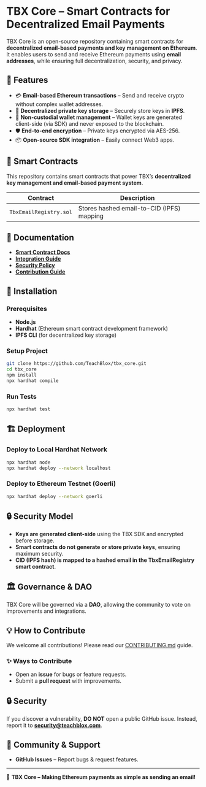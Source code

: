 # TBX Core – Smart Contracts for Decentralized Email Payments

TBX Core is an open-source repository containing smart contracts for **decentralized email-based payments and key management on Ethereum**. It enables users to send and receive Ethereum payments using **email addresses**, while ensuring full decentralization, security, and privacy.

## 🚀 Features
- 💳 **Email-based Ethereum transactions** – Send and receive crypto without complex wallet addresses.
- 🔐 **Decentralized private key storage** – Securely store keys in **IPFS**.
- 🔑 **Non-custodial wallet management** – Wallet keys are generated client-side (via SDK) and never exposed to the blockchain.
- 🛡️ **End-to-end encryption** – Private keys encrypted via AES-256.
- 📦 **Open-source SDK integration** – Easily connect Web3 apps.

## 📜 Smart Contracts
This repository contains smart contracts that power TBX’s **decentralized key management and email-based payment system**.

| Contract       | Description |
|---------------|-------------|
| `TbxEmailRegistry.sol` | Stores hashed email-to-CID (IPFS) mapping |

## 📖 Documentation
- **[Smart Contract Docs](docs/README.md)**
- **[Integration Guide](docs/integration.md)**
- **[Security Policy](SECURITY.md)**
- **[Contribution Guide](CONTRIBUTING.md)**

## 🔧 Installation
### Prerequisites
- **Node.js**
- **Hardhat** (Ethereum smart contract development framework)
- **IPFS CLI** (for decentralized key storage)

### Setup Project
```bash
git clone https://github.com/TeachBlox/tbx_core.git
cd tbx_core
npm install
npx hardhat compile
```

### Run Tests
```bash
npx hardhat test
```

## 🏗 Deployment
### Deploy to Local Hardhat Network
```bash
npx hardhat node
npx hardhat deploy --network localhost
```
### Deploy to Ethereum Testnet (Goerli)
```bash
npx hardhat deploy --network goerli
```

## 🔒 Security Model
- **Keys are generated client-side** using the TBX SDK and encrypted before storage.
- **Smart contracts do not generate or store private keys**, ensuring maximum security.
- **CID (IPFS hash) is mapped to a hashed email in the TbxEmailRegistry smart contract**.

## 🏛 Governance & DAO
TBX Core will be governed via a **DAO**, allowing the community to vote on improvements and integrations.

## 💡 How to Contribute
We welcome all contributions! Please read our [CONTRIBUTING.md](CONTRIBUTING.md) guide.

### ✨ Ways to Contribute
- Open an **issue** for bugs or feature requests.
- Submit a **pull request** with improvements.
<!-- - Join discussions on **[Discord](https://discord.gg/tbx)**. -->

## 🔒 Security
If you discover a vulnerability, **DO NOT** open a public GitHub issue. Instead, report it to **security@teachblox.com**.

## 📢 Community & Support
- **GitHub Issues** – Report bugs & request features.
<!-- - **Discord** – Join the discussion: [discord.gg/tbx](https://discord.gg/tbx)
- **Twitter** – Follow us: [twitter.com/teachblox](https://twitter.com/teachblox) -->

---
🚀 **TBX Core – Making Ethereum payments as simple as sending an email!**

